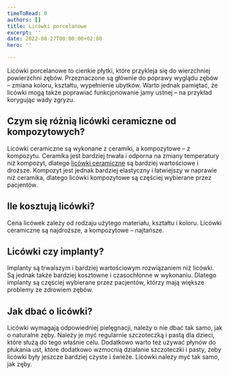 ```yaml
---
timeToRead: 0
authors: []
title: Licówki porcelanowe
excerpt: ''
date: 2022-08-27T00:00:00+02:00
hero: ''

---
```

Licówki porcelanowe to cienkie płytki, które przykleja się do wierzchniej powierzchni zębów. Przeznaczone są głównie do poprawy wyglądu zębów – zmiana koloru, kształtu, wypełnienie ubytków. Warto jednak pamiętać, że licówki mogą także poprawiać funkcjonowanie jamy ustnej – na przykład korygując wady zgryzu.

## Czym się różnią licówki ceramiczne od kompozytowych?

Licówki ceramiczne są wykonane z ceramiki, a kompozytowe – z kompozytu. Ceramika jest bardziej trwała i odporna na zmiany temperatury niż kompozyt, dlatego [licówki ceramiczne](https://maesticdental.pl/stomatologia/cennik "Licówki ceramiczne") są bardziej wartościowe i droższe. Kompozyt jest jednak bardziej elastyczny i łatwiejszy w naprawie niż ceramika, dlatego licówki kompozytowe są częściej wybierane przez pacjentów.

## Ile kosztują licówki?

Cena licówek zależy od rodzaju użytego materiału, kształtu i koloru. Licówki ceramiczne są najdroższe, a kompozytowe – najtańsze.

## Licówki czy implanty?

Implanty są trwalszym i bardziej wartościowym rozwiązaniem niż licówki. Są jednak także bardziej kosztowne i czasochłonne w wykonaniu. Dlatego implanty są częściej wybierane przez pacjentów, którzy mają większe problemy ze zdrowiem zębów.

## Jak dbać o licówki?

Licówki wymagają odpowiedniej pielęgnacji, należy o nie dbać tak samo, jak o naturalne zęby. Należy je myć regularnie szczoteczką i pastą dla dzieci, które służą do tego właśnie celu. Dodatkowo warto też używać płynów do płukania ust, które dodatkowo wzmocnią działanie szczoteczki i pasty, żeby licówki były jeszcze bardziej czyste i świeże. Licówki należy myć tak samo, jak zęby.